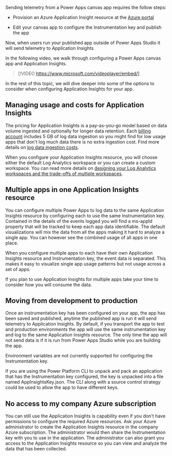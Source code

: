 Sending telemetry from a Power Apps canvas app requires the follow steps:

-   Provision an Azure Application Insight resource at the [Azure portal](https://portal.azure.com/?azure-portal=true)

-   Edit your canvas app to configure the Instrumentation key and publish the app

Now, when users run your published app outside of Power Apps Studio it will send telemetry to Application Insights

In the following video, we walk through configuring a Power Apps canvas app and Application Insights.

> [!VIDEO https://www.microsoft.com/videoplayer/embed/]

In the rest of this topic, we will dive deeper into some of the options to consider when configuring Application Insights for your app.

## Managing usage and costs for Application Insights

The pricing for Application Insights is a pay-as-you-go model based on data volume ingested and optionally for longer data retention. Each [billing account](/azure/cost-management-billing/manage/view-all-accounts/?azure-portal=true) includes 5 GB of log data ingestion so you might find for low usage apps that don't log much data there is no extra ingestion cost. Find more details on [log data ingestion costs](https://azure.microsoft.com/pricing/details/monitor/?azure-portal=true).

When you configure your Application Insights resource, you will choose either the default Log Analytics workspace or you can create a custom workspace. You can read more details on [designing your Log Analytics workspaces and the trade-offs of multiple workspaces](/azure/azure-monitor/logs/design-logs-deployment/?azure-portal=true).

## Multiple apps in one Application Insights resource

You can configure multiple Power Apps to log data to the same Application Insights resource by configuring each to use the same Instrumentation key. Contained in the details of the events logged you will find a ms-appId property that will be tracked to keep each app data identifiable. The default visualizations will mix the data from all the apps making it hard to analyze a single app. You can however see the combined usage of all apps in one place.

When you configure multiple apps to each have their own Application Insights resource and Instrumentation key, the event data is separated. This makes it easy to visualize single app usage patterns but not usage across a set of apps.

If you plan to use Application Insights for multiple apps take your time to consider how you will consume the data.

## Moving from development to production

Once an instrumentation key has been configured on your app, the app has been saved and published, anytime the published app is run it will send telemetry to Application Insights. By default, if you transport the app to test and production environments the app will use the same instrumentation key and log to the same Application Insights resource. The only time the app will not send data is if it is run from Power Apps Studio while you are building the app.

Environment variables are not currently supported for configuring the Instrumentation key.

If you are using the Power Platform CLI to unpack and pack an application that has the Instrumentation key configured, the key is unpacked into a file named AppInsightsKey.json. The CLI along with a source control strategy could be used to allow the app to have different keys.

## No access to my company Azure subscription

You can still use the Application Insights is capability even if you don't have permissions to configure the required Azure resources. Ask your Azure administrator to create the Application Insights resource in the company Azure subscription. The administrator would then share the Instrumentation key with you to use in the application. The administrator can also grant you access to the Application Insights resource so you can view and analyze the data that has been collected.
